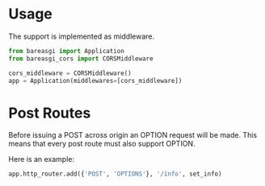 # Usage

The support is implemented as middleware.

```python
from bareasgi import Application
from bareasgi_cors import CORSMiddleware

cors_middleware = CORSMiddleware()
app = Application(middlewares=[cors_middleware])
```

# Post Routes

Before issuing a POST across origin an OPTION request will be made. This means that
every post route must also support OPTION.

Here is an example:

```python
app.http_router.add({'POST', 'OPTIONS'}, '/info', set_info)
```
